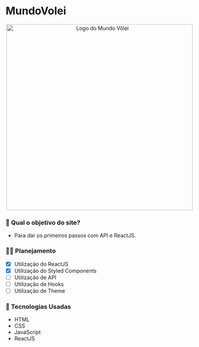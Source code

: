# MundoVolei
<p align="center">
<img src="https://lh3.googleusercontent.com/proxy/v7V39JZB_sJyo2xDpAVManIOY0kAKHALzelsAEIK6sZZE4SLozKU0OTyUN6_CZQPAUuySno7eH3xGRO0hxy9aY-LiwbX_C1E_d564_wgSDFRKQiAipQVNH-LFdeM78xU" alt="Logo do Mundo Vôlei" width="500"/>
</p>

### 🤔 Qual o objetivo do site?
  - Para dar os primeiros passos com API e ReactJS.

### 👨‍🏫 Planejamento
  - [x] Utilização do ReactJS
  - [x] Utilização do Styled Components
  - [ ] Utilização de API
  - [ ] Utilização de Hooks
  - [ ] Utilização de Theme

### 🧠 Tecnologias Usadas
  - HTML
  - CSS
  - JavaScript
  - ReactJS
